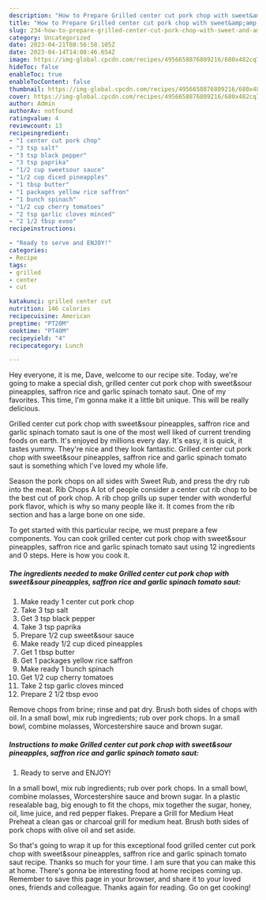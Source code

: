 ```yaml
---
description: "How to Prepare Grilled center cut pork chop with sweet&amp;amp;sour pineapples, saffron rice and garlic spinach tomato saut the Very Delicious"
title: "How to Prepare Grilled center cut pork chop with sweet&amp;amp;sour pineapples, saffron rice and garlic spinach tomato saut the Very Delicious"
slug: 234-how-to-prepare-grilled-center-cut-pork-chop-with-sweet-and-amp-sour-pineapples-saffron-rice-and-garlic-spinach-tomato-saut-the-very-delicious
category: Uncategorized
date: 2023-04-21T08:56:58.105Z
date: 2023-04-14T14:08:46.654Z
image: https://img-global.cpcdn.com/recipes/4956658876809216/680x482cq70/grilled-center-cut-pork-chop-with-sweetsour-pineapples-saffron-rice-and-garlic-spinach-tomato-saut-recipe-main-photo.jpg
hideToc: false
enableToc: true
enableTocContent: false
thumbnail: https://img-global.cpcdn.com/recipes/4956658876809216/680x482cq70/grilled-center-cut-pork-chop-with-sweetsour-pineapples-saffron-rice-and-garlic-spinach-tomato-saut-recipe-main-photo.jpg
cover: https://img-global.cpcdn.com/recipes/4956658876809216/680x482cq70/grilled-center-cut-pork-chop-with-sweetsour-pineapples-saffron-rice-and-garlic-spinach-tomato-saut-recipe-main-photo.jpg
author: Admin
authorAv: notfound
ratingvalue: 4
reviewcount: 13
recipeingredient:
- "1 center cut pork chop"
- "3 tsp salt"
- "3 tsp black pepper"
- "3 tsp paprika"
- "1/2 cup sweetsour sauce"
- "1/2 cup diced pineapples"
- "1 tbsp butter"
- "1 packages yellow rice saffron"
- "1 bunch spinach"
- "1/2 cup cherry tomatoes"
- "2 tsp garlic cloves minced"
- "2 1/2 tbsp evoo"
recipeinstructions:

- "Ready to serve and ENJOY!"
categories:
- Recipe
tags:
- grilled
- center
- cut

katakunci: grilled center cut 
nutrition: 146 calories
recipecuisine: American
preptime: "PT20M"
cooktime: "PT40M"
recipeyield: "4"
recipecategory: Lunch

---
```



Hey everyone, it is me, Dave, welcome to our recipe site. Today, we're going to make a special dish, grilled center cut pork chop with sweet&amp;sour pineapples, saffron rice and garlic spinach tomato saut. One of my favorites. This time, I'm gonna make it a little bit unique. This will be really delicious.

Grilled center cut pork chop with sweet&amp;sour pineapples, saffron rice and garlic spinach tomato saut is one of the most well liked of current trending foods on earth. It's enjoyed by millions every day. It's easy, it is quick, it tastes yummy. They're nice and they look fantastic. Grilled center cut pork chop with sweet&amp;sour pineapples, saffron rice and garlic spinach tomato saut is something which I've loved my whole life.

Season the pork chops on all sides with Sweet Rub, and press the dry rub into the meat. Rib Chops A lot of people consider a center cut rib chop to be the best cut of pork chop. A rib chop grills up super tender with wonderful pork flavor, which is why so many people like it. It comes from the rib section and has a large bone on one side.


To get started with this particular recipe, we must prepare a few components. You can cook grilled center cut pork chop with sweet&amp;sour pineapples, saffron rice and garlic spinach tomato saut using 12 ingredients and 0 steps. Here is how you cook it.

<!--inarticleads1-->

##### The ingredients needed to make Grilled center cut pork chop with sweet&amp;sour pineapples, saffron rice and garlic spinach tomato saut:

1. Make ready 1 center cut pork chop
1. Take 3 tsp salt
1. Get 3 tsp black pepper
1. Take 3 tsp paprika
1. Prepare 1/2 cup sweet&amp;sour sauce
1. Make ready 1/2 cup diced pineapples
1. Get 1 tbsp butter
1. Get 1 packages yellow rice saffron
1. Make ready 1 bunch spinach
1. Get 1/2 cup cherry tomatoes
1. Take 2 tsp garlic cloves minced
1. Prepare 2 1/2 tbsp evoo


Remove chops from brine; rinse and pat dry. Brush both sides of chops with oil. In a small bowl, mix rub ingredients; rub over pork chops. In a small bowl, combine molasses, Worcestershire sauce and brown sugar. 

<!--inarticleads2-->

##### Instructions to make Grilled center cut pork chop with sweet&amp;sour pineapples, saffron rice and garlic spinach tomato saut:


1. Ready to serve and ENJOY!

In a small bowl, mix rub ingredients; rub over pork chops. In a small bowl, combine molasses, Worcestershire sauce and brown sugar. In a plastic resealable bag, big enough to fit the chops, mix together the sugar, honey, oil, lime juice, and red pepper flakes. Prepare a Grill for Medium Heat Preheat a clean gas or charcoal grill for medium heat. Brush both sides of pork chops with olive oil and set aside. 

So that's going to wrap it up for this exceptional food grilled center cut pork chop with sweet&amp;sour pineapples, saffron rice and garlic spinach tomato saut recipe. Thanks so much for your time. I am sure that you can make this at home. There's gonna be interesting food at home recipes coming up. Remember to save this page in your browser, and share it to your loved ones, friends and colleague. Thanks again for reading. Go on get cooking!
